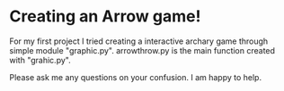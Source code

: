 # Creating an Arrow game!

For my first project I tried creating a interactive archary game through simple module "graphic.py". 
arrowthrow.py is the main function created with "grahic.py".

Please ask me any questions on your confusion. I am happy to help.
